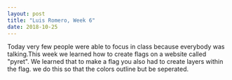 ```yaml
---
layout: post
title: "Luis Romero, Week 6"
date: 2018-10-25
---
```


Today very few people were able to focus in class because everybody was talking.This week we learned how to create flags on a website called "pyret". We learned that to make a flag you also had to create layers within the flag. we do this so that the colors outline but be seperated.
